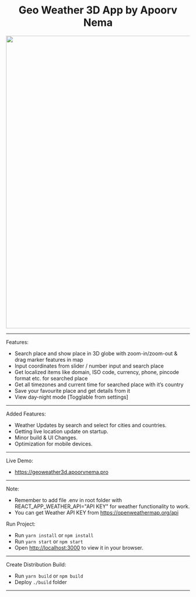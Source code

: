 <div align="center">
    <h1>Geo Weather 3D App by Apoorv Nema</h1>
    <img src="https://geoweather3d.apoorvnema.pro/3dglobesearch.png" width='800'/>
</div>

---

Features:

-   Search place and show place in 3D globe with zoom-in/zoom-out & drag marker features in map
-   Input coordinates from slider / number input and search place
-   Get localized items like domain, ISO code, currency, phone, pincode format etc. for searched place
-   Get all timezones and current time for searched place with it’s country
-   Save your favourite place and get details from it
-   View day-night mode [Togglable from settings]

---

 Added Features:

-   Weather Updates by search and select for cities and countries.
-	Getting live location update on startup.
-	Minor build & UI Changes.
-	Optimization for mobile devices.

---

Live Demo:

-   https://geoweather3d.apoorvnema.pro

---

Note:

-   Remember to add file .env in root folder with REACT_APP_WEATHER_API="API KEY" for weather functionality to work.
-   You can get Weather API KEY from https://openweathermap.org/api

Run Project:

-   Run `yarn install` or `npm install`
-   Run `yarn start` or `npm start`
-   Open [http://localhost:3000](http://localhost:3000) to view it in your browser.

---

Create Distribution Build:

-   Run `yarn build` or `npm build`
-   Deploy `./build` folder

---
